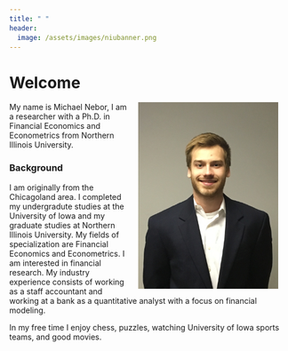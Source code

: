 ```yaml
---
title: " "
header:
  image: /assets/images/niubanner.png
---
```


# Welcome​

<img src="https://github.com/MichaelNebor/Michael-Nebor-Profile/blob/master/assets/images/Nebor_Michael_ProfilePicture.jpg?raw=true" width="50%" hspace="20" align="right">

My name is Michael Nebor, I am a researcher with a Ph.D. in Financial Economics and Econometrics from Northern Illinois University.

### Background

I am originally from the Chicagoland area. I completed my undergradute studies at the University of Iowa and my graduate studies at Northern Illinois University. 
My fields of specialization are Financial Economics and Econometrics. I am interested in financial research. My industry experience consists of working as a staff accountant and working at a bank as a quantitative analyst with a focus on financial modeling. 

In my free time I enjoy chess, puzzles, watching University of Iowa sports teams, and good movies. 
